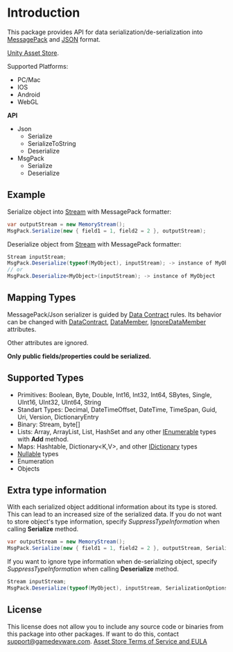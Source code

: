 # Introduction

This package provides API for data serialization/de-serialization into [MessagePack](https://en.wikipedia.org/wiki/MessagePack) and [JSON](https://ru.wikipedia.org/wiki/JSON) format. 

 [Unity Asset Store](https://www.assetstore.unity3d.com/#!/content/59918).

Supported Platforms:
* PC/Mac
* IOS
* Android
* WebGL

**API**
* Json
	* Serialize
	* SerializeToString
	* Deserialize
* MsgPack
	* Serialize
	* Deserialize

## Example
Serialize object into [Stream](https://msdn.microsoft.com/en-us/library/system.io.stream%28v=vs.90%29.aspx) with MessagePack formatter:
```csharp
var outputStream = new MemoryStream();
MsgPack.Serialize(new { field1 = 1, field2 = 2 }, outputStream);
```
Deserialize object from [Stream](https://msdn.microsoft.com/en-us/library/system.io.stream%28v=vs.90%29.aspx) with MessagePack formatter:
```csharp
Stream inputStream;
MsgPack.Deserialize(typeof(MyObject), inputStream); -> instance of MyObject
// or
MsgPack.Deserialize<MyObject>(inputStream); -> instance of MyObject
```

## Mapping Types

MessagePack/Json serializer is guided by [Data Contract](https://msdn.microsoft.com/en-us/library/ms733127%28v=vs.110%29.aspx) rules. 
Its behavior can be changed with [DataContract](https://msdn.microsoft.com/en-us/library/system.runtime.serialization.datacontractattribute%28v=vs.110%29.aspx), [DataMember](https://msdn.microsoft.com/en-us/library/system.runtime.serialization.datamemberattribute%28v=vs.110%29.aspx), [IgnoreDataMember](https://msdn.microsoft.com/en-us/library/system.runtime.serialization.ignoredatamemberattribute%28v=vs.110%29.aspx) attributes. 

Other attributes are ignored. 

**Only public fields/properties could be serialized.**

## Supported Types

* Primitives: Boolean, Byte, Double, Int16, Int32, Int64, SBytes, Single, UInt16, UInt32, UInt64, String
* Standart Types: Decimal, DateTimeOffset, DateTime, TimeSpan, Guid, Uri, Version, DictionaryEntry
* Binary: Stream, byte[]
* Lists: Array, ArrayList, List<T>, HashSet<T> and any other [IEnumerable](https://msdn.microsoft.com/en-us/library/system.collections.ienumerable%28v=vs.110%29.aspx) types with **Add** method.
* Maps: Hashtable, Dictionary<K,V>, and other [IDictionary](https://msdn.microsoft.com/en-us/library/system.collections.idictionary%28v=vs.110%29.aspx) types
* [Nullable](https://msdn.microsoft.com/en-us/library/b3h38hb0%28v=vs.110%29.aspx) types
* Enumeration
* Objects

## Extra type information
With each serialized object additional information about its type is stored. This can lead to an increased size of the serialized data. If you do not want to store object's type information, specify *SuppressTypeInformation* when calling **Serialize** method.
```csharp
var outputStream = new MemoryStream();
MsgPack.Serialize(new { field1 = 1, field2 = 2 }, outputStream, SerializationOptions.SuppressTypeInformation);
```
If you want to ignore type information when de-serializing object, specify *SuppressTypeInformation* when calling **Deserialize** method.
```csharp
Stream inputStream;
MsgPack.Deserialize(typeof(MyObject), inputStream, SerializationOptions.SuppressTypeInformation);
```

## License
This license does not allow you to include any source code or binaries from this package into other packages. If want to do this, contact support@gamedevware.com.
[Asset Store Terms of Service and EULA](License.md)
